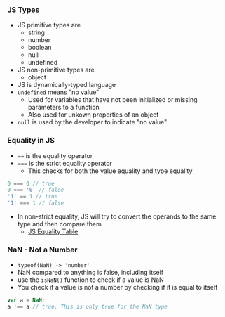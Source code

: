 ### JS Types
- JS primitive types are
    - string
    - number
    - boolean
    - null
    - undefined
- JS non-primitive types are
    - object
- JS is dynamically-typed language
- `undefined` means "no value"
    - Used for variables that have not been initialized or missing parameters to a function
    - Also used for unkown properties of an object
- `null` is used by the developer to indicate "no value"

### Equality in JS
- `==` is the equality operator
- `===` is the strict equality operator
    - This checks for both the value equality and type equality
```js
0 === 0 // true
0 === '0' // false
'1' == 1 // true
'1' === 1 // false
```
- In non-strict equality, JS will try to convert the operands to the same type and then compare them
    - [JS Equality Table](https://dorey.github.io/JavaScript-Equality-Table/)

### NaN - Not a Number
- `typeof(NaN) -> 'number'`
- NaN compared to anything is false, including itself
- use the `isNaN()` function to check if a value is NaN
- You check if a value is not a number by checking if it is equal to itself
```js
var a = NaN;
a !== a // true. This is only true for the NaN type
```
```
